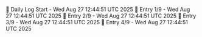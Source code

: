 📅 Daily Log Start - Wed Aug 27 12:44:51 UTC 2025
📌 Entry 1/9 - Wed Aug 27 12:44:51 UTC 2025
📌 Entry 2/9 - Wed Aug 27 12:44:51 UTC 2025
📌 Entry 3/9 - Wed Aug 27 12:44:51 UTC 2025
📌 Entry 4/9 - Wed Aug 27 12:44:51 UTC 2025
